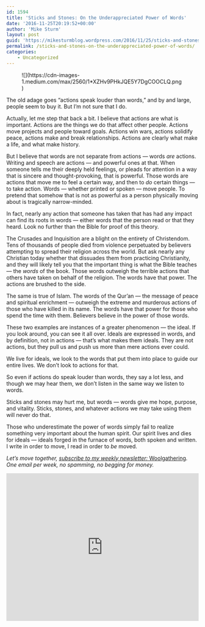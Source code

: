 ```yaml
---
id: 1594
title: 'Sticks and Stones: On the Underappreciated Power of Words'
date: '2016-11-25T20:19:52+00:00'
author: 'Mike Sturm'
layout: post
guid: 'https://mikesturmblog.wordpress.com/2016/11/25/sticks-and-stones-on-the-underappreciated-power-of-words/'
permalink: /sticks-and-stones-on-the-underappreciated-power-of-words/
categories:
    - Uncategorized
---
```


<figure>![](https://cdn-images-1.medium.com/max/2560/1*XZHv9PHkJQE5Y7DgCOOCLQ.png)</figure>The old adage goes “actions speak louder than words,” and by and large, people seem to buy it. But I’m not sure that I do.

Actually, let me step that back a bit. I believe that actions are what is important. Actions are the things we do that affect other people. Actions move projects and people toward goals. Actions win wars, actions solidify peace, actions make and break relationships. Actions are clearly what make a life, and what make history.

But I believe that words are not separate from actions — words *are* actions. Writing and speech are actions — and powerful ones at that. When someone tells me their deeply held feelings, or pleads for attention in a way that is sincere and thought-provoking, that is powerful. Those words are actions that move me to feel a certain way, and then to *do* certain things — to take action. Words — whether printed or spoken — move people. To pretend that somehow that is not as powerful as a person physically moving about is tragically narrow-minded.

In fact, nearly any action that someone has taken that has had any impact can find its roots in words — either words that the person read or that they heard. Look no further than the Bible for proof of this theory.

The Crusades and Inquisition are a blight on the entirety of Christendom. Tens of thousands of people died from violence perpetuated by believers attempting to spread their religion across the world. But ask nearly any Christian today whether that dissuades them from practicing Christianity, and they will likely tell you that the important thing is what the Bible teaches — the *words* of the book. Those words outweigh the terrible actions that others have taken on behalf of the religion. The words have that power. The actions are brushed to the side.

The same is true of Islam. The words of the Qur’an — the message of peace and spiritual enrichment — outweigh the extreme and murderous actions of those who have killed in its name. The words have that power for those who spend the time with them. Believers believe in the power of those words.

These two examples are instances of a greater phenomenon — the ideal. If you look around, you can see it all over. Ideals are expressed in words, and by definition, not in actions — that’s what makes them ideals. They are not actions, but they pull us and push us more than mere actions ever could.

We live for ideals, we look to the words that put them into place to guide our entire lives. We don’t look to actions for that.

So even if actions do speak louder than words, they say a lot less, and though we may hear them, we don’t listen in the same way we listen to words.

Sticks and stones may hurt me, but words — words give me hope, purpose, and vitality. Sticks, stones, and whatever actions we may take using them will never do that.

Those who underestimate the power of words simply fail to realize something very important about the human spirit. Our spirit lives and dies for ideals — ideals forged in the furnace of words, both spoken and written. I write in order to move, I read in order to *be* moved.

*Let’s move together,* [*subscribe to my weekly newsletter:* Woolgathering](http://tinyletter.com/mike_sturm)*. One email per week, no spamming, no begging for money.*

<iframe class="wp-embedded-content" data-secret="6J52D63mew" frameborder="0" height="386" loading="lazy" sandbox="allow-scripts" scrolling="no" security="restricted" src="https://upscri.be/f/61f5e9?as_embed=true#?secret=6J52D63mew" title="Subscribe to Woolgathering" width="100%"></iframe>